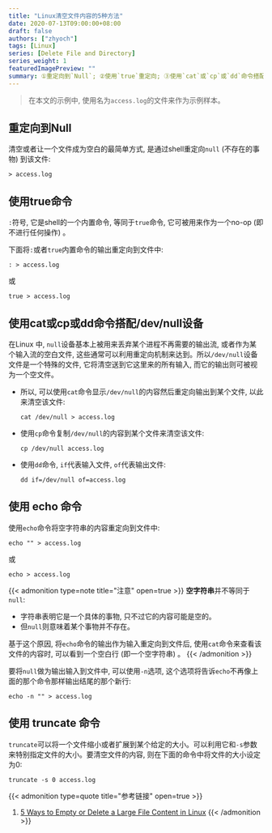 ```yaml
---
title: "Linux清空文件内容的5种方法"
date: 2020-07-13T09:00:00+08:00
draft: false
authors: ["zhyoch"]
tags: [Linux]
series: [Delete File and Directory]
series_weight: 1
featuredImagePreview: ""
summary: ①重定向到`Null`; ②使用`true`重定向; ③使用`cat`或`cp`或`dd`命令搭配`/dev/null`设备; ④使用`echo`; ⑤使用`truncate`。
---
```


> 在本文的示例中, 使用名为`access.log`的文件来作为示例样本。

## 重定向到Null

清空或者让一个文件成为空白的最简单方式, 是通过shell重定向`null` (不存在的事物) 到该文件: 

```shell
> access.log
```

## 使用true命令

`:`符号, 它是shell的一个内置命令, 等同于`true`命令, 它可被用来作为一个no-op (即不进行任何操作) 。

下面将`:`或者`true`内置命令的输出重定向到文件中: 

```shell
: > access.log
```

或

```shell
true > access.log
```

## 使用cat或cp或dd命令搭配/dev/null设备

在Linux 中, `null`设备基本上被用来丢弃某个进程不再需要的输出流, 或者作为某个输入流的空白文件, 这些通常可以利用重定向机制来达到。所以`/dev/null`设备文件是一个特殊的文件, 它将清空送到它这里来的所有输入, 而它的输出则可被视为一个空文件。

- 所以, 可以使用`cat`命令显示`/dev/null`的内容然后重定向输出到某个文件, 以此来清空该文件: 

    ```shell
    cat /dev/null > access.log
    ```

- 使用`cp`命令复制`/dev/null`的内容到某个文件来清空该文件: 

    ```shell
    cp /dev/null access.log
    ```

- 使用`dd`命令, `if`代表输入文件, `of`代表输出文件: 

    ```shell
    dd if=/dev/null of=access.log
    ```

## 使用 echo 命令

使用`echo`命令将空字符串的内容重定向到文件中: 

```shell
echo "" > access.log
```

或

```shell
echo > access.log
```

{{< admonition type=note title="注意" open=true >}}
**空字符串**并不等同于`null`: 

- 字符串表明它是一个具体的事物, 只不过它的内容可能是空的。
- 但`null`则意味着某个事物并不存在。

基于这个原因, 将`echo`命令的输出作为输入重定向到文件后, 使用`cat`命令来查看该文件的内容时, 可以看到一个空白行 (即一个空字符串) 。
{{< /admonition >}}

要将`null`做为输出输入到文件中, 可以使用`-n`选项, 这个选项将告诉`echo`不再像上面的那个命令那样输出结尾的那个新行: 

```shell
echo -n "" > access.log
```

## 使用 truncate 命令

`truncate`可以将一个文件缩小或者扩展到某个给定的大小。可以利用它和`-s`参数来特别指定文件的大小。要清空文件的内容, 则在下面的命令中将文件的大小设定为0: 

```shell
truncate -s 0 access.log
```

{{< admonition type=quote title="参考链接" open=true >}}
1. [5 Ways to Empty or Delete a Large File Content in Linux](http://www.tecmint.com/empty-delete-file-content-linux/)
{{< /admonition >}}
